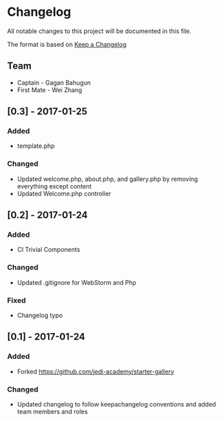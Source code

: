 # Changelog
All notable changes to this project will be documented in this file.

The format is based on [Keep a Changelog](http://keepachangelog.com/en/1.0.0/)

## Team
- Captain - Gagan Bahugun
- First Mate - Wei Zhang

## [0.3] - 2017-01-25
### Added
- template.php

### Changed
- Updated welcome.php, about.php, and gallery.php by removing everything except content
- Updated Welcome.php controller

## [0.2] - 2017-01-24
### Added
- CI Trivial Components

### Changed
- Updated .gitignore for WebStorm and Php

### Fixed
- Changelog typo

## [0.1] - 2017-01-24
### Added
- Forked https://github.com/jedi-academy/starter-gallery

### Changed
- Updated changelog to follow keepachangelog conventions and added team members and roles

